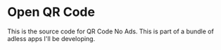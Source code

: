 # Open QR Code

This is the source code for QR Code No Ads. This is part of a bundle of adless apps I'll be developing.

